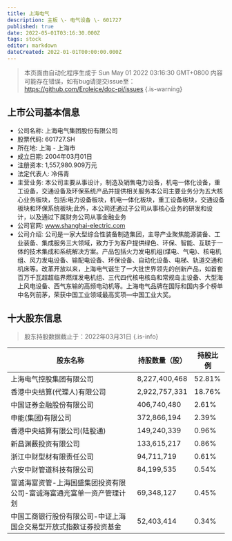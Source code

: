 ```yaml
---
title: 上海电气
description: 主板 \- 电气设备 \- 601727
published: true
date: 2022-05-01T03:16:30.000Z
tags: stock
editor: markdown
dateCreated: 2022-01-01T00:00:00.000Z
---
```


> 本页面由自动化程序生成于 Sun May 01 2022 03:16:30 GMT+0800
> 内容可能存在错误，如有bug请提交issue至：https://github.com/Eroleice/doc-pi/issues
{.is-warning}

## 上市公司基本信息
- 公司名称: 上海电气集团股份有限公司
- 股票代码: 601727.SH
- 所在地: 上海 - 上海市
- 成立日期: 2004年03月01日
- 注册资本: 1,557,980.909万元
- 法定代表人: 冷伟青
- 主营业务: 本公司主要从事设计，制造及销售电力设备，机电一体化设备，重工设备，交通设备及环保系统产品并提供相关服务本公司主要业务分为五大核心业务板块，包括:电力设备板块，机电一体化板块，重工设备板块，交通设备板块和环保系统板块;此外，本公司还通过子公司从事核心业务的研发和设计，以及通过下属财务公司从事金融业务
- 公司官网: www.shanghai-electric.com
- 公司介绍: 公司是一家大型综合性装备制造集团，主导产业聚焦能源装备、工业装备、集成服务三大领域，致力于为客户提供绿色、环保、智能、互联于一体的技术集成和系统解决方案。产品包括火力发电机组(煤电、气电)、核电机组、风力发电设备、输配电设备、环保设备、自动化设备、电梯、轨道交通和机床等。改革开放以来，上海电气诞生了一大批世界领先的创新产品，如首套百万千瓦超超临界燃煤发电机组、三代四代核电核岛和常规岛主设备、大型海上风电设备、西气东输的高频电动机等。上海电气品牌在国际和国内多个榜单中名列前茅，荣获中国工业领域最高奖项—中国工业大奖。


## 十大股东信息
> 股东持股数据截止于：2022年03月31日
{.is-info}

| 股东名称 | 持股数量（股） | 持股比例 |
| --- | --- | --- |
| 上海电气控股集团有限公司 | 8,227,400,468 | 52.81% |
| 香港中央结算(代理人)有限公司 | 2,922,757,331 | 18.76% |
| 中国证券金融股份有限公司 | 406,740,480 | 2.61% |
| 申能(集团)有限公司 | 372,866,194 | 2.39% |
| 香港中央结算有限公司(陆股通) | 149,240,339 | 0.96% |
| 新昌渊薮投资有限公司 | 133,615,217 | 0.86% |
| 浙江中财型材有限责任公司 | 94,711,719 | 0.61% |
| 六安中财管道科技有限公司 | 84,199,535 | 0.54% |
| 富诚海富资管-上海国盛集团投资有限公司-富诚海富通光富单一资产管理计划 | 69,348,127 | 0.45% |
| 中国工商银行股份有限公司-中证上海国企交易型开放式指数证券投资基金 | 52,403,414 | 0.34% |




